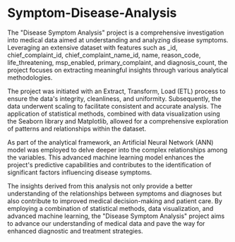 # Symptom-Disease-Analysis



The "Disease Symptom Analysis" project is a comprehensive investigation into medical data aimed at understanding and analyzing disease symptoms. Leveraging an extensive dataset with features such as _id, chief_complaint_id, chief_complaint_name_id, name, reason_code, life_threatening, msp_enabled, primary_complaint, and diagnosis_count, the project focuses on extracting meaningful insights through various analytical methodologies.

The project was initiated with an Extract, Transform, Load (ETL) process to ensure the data's integrity, cleanliness, and uniformity. Subsequently, the data underwent scaling to facilitate consistent and accurate analysis. The application of statistical methods, combined with data visualization using the Seaborn library and Matplotlib, allowed for a comprehensive exploration of patterns and relationships within the dataset.

As part of the analytical framework, an Artificial Neural Network (ANN) model was employed to delve deeper into the complex relationships among the variables. This advanced machine learning model enhances the project's predictive capabilities and contributes to the identification of significant factors influencing disease symptoms.

The insights derived from this analysis not only provide a better understanding of the relationships between symptoms and diagnoses but also contribute to improved medical decision-making and patient care. By employing a combination of statistical methods, data visualization, and advanced machine learning, the "Disease Symptom Analysis" project aims to advance our understanding of medical data and pave the way for enhanced diagnostic and treatment strategies.
